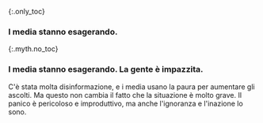 {:.only_toc}
### I media stanno esagerando.

{:.myth.no_toc}
### I media stanno esagerando. La gente è impazzita.

C'è stata molta disinformazione, e i media usano la paura per aumentare gli ascolti. Ma questo non cambia il fatto che la situazione è molto grave. Il panico è pericoloso e improduttivo, ma anche l'ignoranza e l'inazione lo sono.
